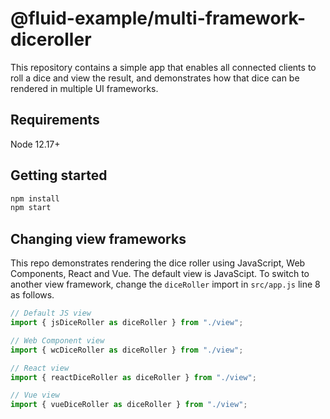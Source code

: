 # @fluid-example/multi-framework-diceroller

This repository contains a simple app that enables all connected clients to roll a dice and view the result, and demonstrates how that dice can be rendered in multiple UI frameworks.
## Requirements

Node 12.17+

## Getting started

```bash
npm install
npm start
```
## Changing view frameworks

This repo demonstrates rendering the dice roller using JavaScript, Web Components, React and Vue. The default view is JavaScipt. To switch to another view framework, change the `diceRoller` import in `src/app.js` line 8 as follows.

```js
// Default JS view
import { jsDiceRoller as diceRoller } from "./view";

// Web Component view
import { wcDiceRoller as diceRoller } from "./view";

// React view
import { reactDiceRoller as diceRoller } from "./view";

// Vue view
import { vueDiceRoller as diceRoller } from "./view";

```